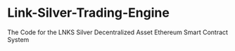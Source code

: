 # Link-Silver-Trading-Engine
The Code for the LNKS Silver Decentralized Asset Ethereum Smart Contract System
